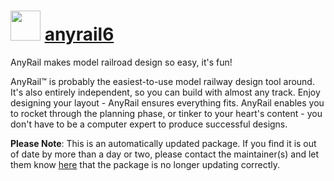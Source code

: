 # <img src="https://cdn.jsdelivr.net/gh/mkevenaar/chocolatey-packages@5712adee33554c45a60ccea484a87fed0fd5a595/icons/AnyRail6.png" width="48" height="48"/> [anyrail6](https://community.chocolatey.org/packages/anyrail6)

AnyRail makes model railroad design so easy, it's fun!

AnyRail™ is probably the easiest-to-use model railway design tool around. It's also entirely independent, so you can build with almost any track. Enjoy designing your layout - AnyRail ensures everything fits. AnyRail enables you to rocket through the planning phase, or tinker to your heart's content - you don't have to be a computer expert to produce successful designs.

**Please Note**: This is an automatically updated package. If you find it is
out of date by more than a day or two, please contact the maintainer(s) and
let them know [here](https://github.com/mkevenaar/chocolatey-packages/issues) that the package is no longer updating correctly.
